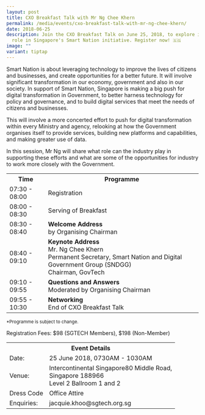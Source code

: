 ```yaml
---
layout: post
title: CXO Breakfast Talk with Mr Ng Chee Khern
permalink: /media/events/cxo-breakfast-talk-with-mr-ng-chee-khern/
date: 2018-06-25
description: Join the CXO Breakfast Talk on June 25, 2018, to explore industry's
  role in Singapore's Smart Nation initiative. Register now! 🇸🇬
image: ""
variant: tiptap
---
```

Smart Nation is about leveraging technology to improve the lives of citizens and businesses, and create opportunities for a better future. It will involve significant transformation in our economy, government and also in our society. In support of Smart Nation, Singapore is making a big push for digital transformation in Government, to better harness technology for policy and governance, and to build digital services that meet the needs of citizens and businesses. 

This will involve a more concerted effort to push for digital transformation within every Ministry and agency, relooking at how the Government organises itself to provide services, building new platforms and capabilities, and making greater use of data.

In this session, Mr Ng will share what role can the industry play in supporting these efforts and what are some of the opportunities for industry to work more closely with the Government.

<table>
  <tbody><tr>
    <th>Time</th>
    <th>Programme</th>
  </tr>
  <tr>
    <td>07:30 - 08:00</td>
    <td>Registration</td>
  </tr>
  <tr>
    <td>08:00 - 08:30</td>
    <td>Serving of Breakfast</td>
  </tr>
  <tr>
    <td>08:30 - 08:40</td>
    <td><span style="font-weight:bold">Welcome Address </span><br>by Organising Chairman</td>
  </tr>
  <tr>
    <td>08:40 - 09:10</td>
    <td><span style="font-weight:bold">Keynote Address</span><br>Mr. Ng Chee Khern<br>Permanent Secretary, Smart Nation and Digital Government Group (SNDGG)<br>Chairman, GovTech</td>
  </tr>
  <tr>
    <td>09:10 - 09:55</td>
    <td><span style="font-weight:bold">Questions and Answers</span><br>Moderated by Organising Chairman</td>
  </tr>
  <tr>
    <td>09:55 - 10:30</td>
    <td><span style="font-weight:bold">Networking</span><br>End of CXO Breakfast Talk</td>
  </tr>
</tbody></table>

<sub>*Programme is subject to change.</sub>

Registration Fees: $98 (SGTECH Members), $198 (Non-Member)


<table>
  <tbody><tr>
    <th colspan="2">Event Details </th>
  </tr>
  <tr>
    <td>Date:</td>
    <td>25 June 2018, 0730AM - 1030AM</td>
  </tr>
  <tr>
    <td>Venue:</td>
    <td>Intercontinental Singapore80 Middle Road, <br>Singapore 188966<br>Level 2 Ballroom 1 and 2</td>
  </tr>
  <tr>
    <td>Dress Code</td>
    <td>Office Attire</td>
  </tr>
  <tr>
    <td>Enquiries:</td>
    <td>jacquie.khoo@sgtech.org.sg</td>
  </tr>
</tbody></table>